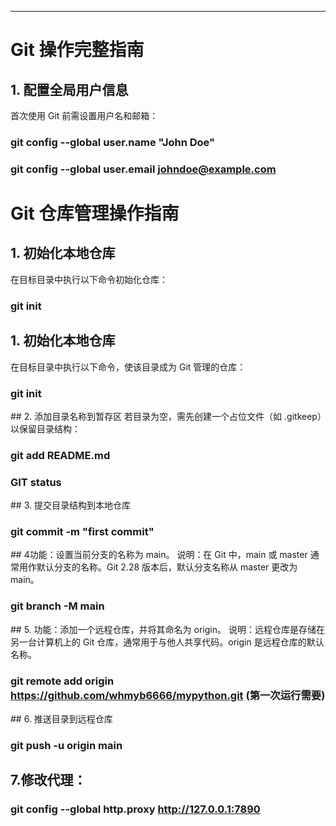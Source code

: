 ---
# Git 操作完整指南

## 1. 配置全局用户信息
首次使用 Git 前需设置用户名和邮箱：

### git config --global user.name "John Doe"
### git config --global user.email johndoe@example.com

# Git 仓库管理操作指南

## 1. 初始化本地仓库
在目标目录中执行以下命令初始化仓库：
### git init

## ‌1. 初始化本地仓库‌
在目标目录中执行以下命令，使该目录成为 Git 管理的仓库：
### git init

‌## 2. 添加目录名称到暂存区‌
若目录为空，需先创建一个占位文件（如 .gitkeep）以保留目录结构：

### git add README.md


### GIT status

‌## 3. 提交目录结构到本地仓库

### git commit -m "first commit"


‌## 4功能‌：设置当前分支的名称为 main。
‌说明‌：在 Git 中，main 或 master 通常用作默认分支的名称。Git 2.28 版本后，默认分支名称从 master 更改为 main。
### git branch -M main

‌## 5. ‌功能‌：添加一个远程仓库，并将其命名为 origin。
‌说明‌：远程仓库是存储在另一台计算机上的 Git 仓库，通常用于与他人共享代码。origin 是远程仓库的默认名称。
### git remote add origin https://github.com/whmyb6666/mypython.git   (第一次运行需要)

‌## 6. 推送目录到远程仓库
### git push -u origin main


## 7.修改代理：
### git config --global http.proxy http://127.0.0.1:7890
